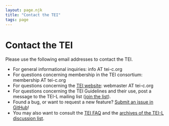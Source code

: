 ```yaml
---
layout: page.njk
title: "Contact the TEI"
tags: page
---
```

# Contact the TEI
Please use the following email addresses to contact the TEI.


* For general informational inquiries: info AT tei-c.org
* For questions concerning membership in the TEI consortium: membership AT tei-c.org
* For questions concerning the [TEI website](https://www.tei-c.org/about/website/ "TEI website"): webmaster AT tei-c.org
* For questions concerning the TEI Guidelines and their use, post a message to the TEI-L mailing list ([join the list](https://listserv.brown.edu/archives/cgi-bin/wa?SUBED1=tei-l&A=1 "join the list")).
* Found a bug, or want to request a new feature? [Submit an issue in GitHub](https://github.com/TEIC/TEI/issues "Submit an issue in GitHub")!
* You may also want to consult the [TEI FAQ](https://www.tei-c.org/About/faq.xml "TEI FAQ") and the [archives of the TEI-L discussion list](https://listserv.brown.edu/archives/cgi-bin/wa?A0=TEI-L "archives of the TEI-L discussion list").

